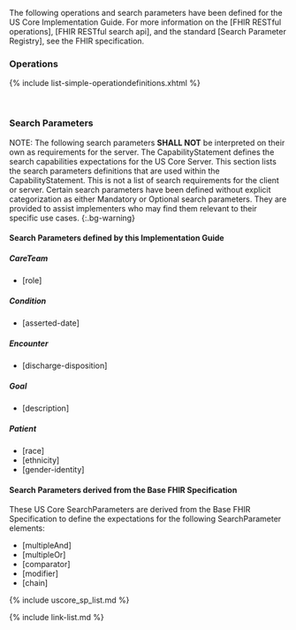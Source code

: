 
The following operations and search parameters have been defined for the US Core Implementation Guide.  For more information on the [FHIR RESTful operations], [FHIR RESTful search api], and the standard [Search Parameter Registry], see the FHIR specification.

### Operations

  {% include list-simple-operationdefinitions.xhtml %}

<br />

### Search Parameters

NOTE: The following search parameters **SHALL NOT** be interpreted on their own as requirements for the server.  The CapabilityStatement defines the search capabilities expectations for the US Core Server. This section lists the search parameters definitions that are used within the CapabilityStatement.  This is not a list of search requirements for the client or server. Certain search parameters have been defined without explicit categorization as either Mandatory or Optional search parameters. They are provided to assist implementers who may find them relevant to their specific use cases.
{:.bg-warning}

#### Search Parameters defined by this Implementation Guide

##### CareTeam
- [role]

##### Condition
- [asserted-date]

##### Encounter
- [discharge-disposition]

##### Goal
- [description]

##### Patient
- [race]
- [ethnicity]
- [gender-identity]


#### Search Parameters derived from the Base FHIR Specification

These US Core SearchParameters are derived from the Base FHIR Specification to define the expectations for the following SearchParameter elements:

- [multipleAnd]
- [multipleOr]
- [comparator]
- [modifier]
- [chain]

{% include uscore_sp_list.md %}

{% include link-list.md %}
